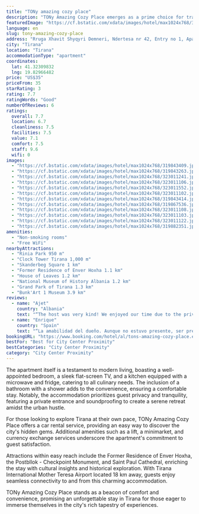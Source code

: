 ```yaml
---
title: "TONy amazing cozy place"
description: "TONy Amazing Cozy Place emerges as a prime choice for travelers seeking comfort and convenience in the heart of Tirana."
featuredImage: "https://cf.bstatic.com/xdata/images/hotel/max1024x768/319843409.jpg?k=c41978e165f5fad3b140670638006bf1d5122eec1f3a1b43afa620627f60187e&o=&hp=1"
language: en
slug: tony-amazing-cozy-place
address: "Rruga Xhavit Shyqyri Demneri, Ndertesa nr 42, Entry no 1, Apartment 38, 1000 Tirana, Albania"
city: "Tirana"
location: "Tirana"
accommodationType: "apartment"
coordinates:
  lat: 41.32309832
  lng: 19.82966482
price: "US$35"
priceFrom: 35
starRating: 3
rating: 7.7
ratingWords: "Good"
numberOfReviews: 6
ratings:
  overall: 7.7
  location: 6.7
  cleanliness: 7.5
  facilities: 7.5
  value: 7.1
  comfort: 7.5
  staff: 9.6
  wifi: 0
images:
  - "https://cf.bstatic.com/xdata/images/hotel/max1024x768/319843409.jpg?k=c41978e165f5fad3b140670638006bf1d5122eec1f3a1b43afa620627f60187e&o=&hp=1"
  - "https://cf.bstatic.com/xdata/images/hotel/max1024x768/319843263.jpg?k=96727d6a4881afc05d83df6fe7ca7c8e3013a435572006fb52f34b4be60e2c88&o=&hp=1"
  - "https://cf.bstatic.com/xdata/images/hotel/max1024x768/323011241.jpg?k=d869b8b56726646f0d5d927362969abf4e3cee72b620a49cd4cb90e1979606a2&o=&hp=1"
  - "https://cf.bstatic.com/xdata/images/hotel/max1024x768/323011106.jpg?k=cb4c7be39294b910328299d09d202621948b5bb52be04434c10d03ef46b936fc&o=&hp=1"
  - "https://cf.bstatic.com/xdata/images/hotel/max1024x768/323011552.jpg?k=93cffa3b3753feb8a45c306ab481933d320cbfc0821f168ddeaa8d26726da15a&o=&hp=1"
  - "https://cf.bstatic.com/xdata/images/hotel/max1024x768/323011102.jpg?k=e0ccb4a727f4e82ea7239f92bc2574b635e3cc687bae56f19717505f5cec8f25&o=&hp=1"
  - "https://cf.bstatic.com/xdata/images/hotel/max1024x768/319843414.jpg?k=9057484aac1027a9a870514c9a290deba86e61555441d9d50a75dd1760db38ae&o=&hp=1"
  - "https://cf.bstatic.com/xdata/images/hotel/max1024x768/319867536.jpg?k=bc4f5c71d4561537b2c15dbedd0e3d62413de9f60c8472a58432590cf814fac4&o=&hp=1"
  - "https://cf.bstatic.com/xdata/images/hotel/max1024x768/323011108.jpg?k=33cda9ba95ae2e3baf227ee245c415933fc7bcd5d1a775f67842fbd1ce9341de&o=&hp=1"
  - "https://cf.bstatic.com/xdata/images/hotel/max1024x768/323011103.jpg?k=f446f1fec5a28553cd0547733cae8980279621241a875107b8dc07791c039277&o=&hp=1"
  - "https://cf.bstatic.com/xdata/images/hotel/max1024x768/323011122.jpg?k=43aee772ea964c20b55d397e0f37bb0346eb3467f547f3c9d4e60c2fef9927af&o=&hp=1"
  - "https://cf.bstatic.com/xdata/images/hotel/max1024x768/319882351.jpg?k=ddefa50ac5bb85c044764e9e6df4078f557c5ffa75496ffae5fe2bf01cccc47c&o=&hp=1"
amenities:
  - "Non-smoking rooms"
  - "Free WiFi"
nearbyAttractions:
  - "Rinia Park 950 m"
  - "Clock Tower Tirana 1,000 m"
  - "Skanderbeg Square 1 km"
  - "Former Residence of Enver Hoxha 1.1 km"
  - "House of Leaves 1.2 km"
  - "National Museum of History Albania 1.2 km"
  - "Grand Park of Tirana 1.3 km"
  - "Bunk'Art 1 Museum 3.9 km"
reviews:
  - name: "Ajet"
    country: "Albania"
    text: "“The host was very kind! We enjoyed our time due to the privacy the apartment gave us. It was clean and comfortable as well. Would definitely return.”"
  - name: "Enrique"
    country: "Spain"
    text: "“La amabilidad del dueño. Aunque no estuvo presente, ser preocupó en todo momento por WhatsApp.”"
bookingURL: "https://www.booking.com/hotel/al/tons-amazing-cozy-place.en-gb.html?aid=8035640"
bestFor: "Best for City Center Proximity"
bestCategories: "City Center Proximity"
category: "City Center Proximity"
---
```


The apartment itself is a testament to modern living, boasting a well-appointed bedroom, a sleek flat-screen TV, and a kitchen equipped with a microwave and fridge, catering to all culinary needs. The inclusion of a bathroom with a shower adds to the convenience, ensuring a comfortable stay. Notably, the accommodation prioritizes guest privacy and tranquility, featuring a private entrance and soundproofing to create a serene retreat amidst the urban hustle.

For those looking to explore Tirana at their own pace, TONy Amazing Cozy Place offers a car rental service, providing an easy way to discover the city's hidden gems. Additional amenities such as a lift, a minimarket, and currency exchange services underscore the apartment's commitment to guest satisfaction.

Attractions within easy reach include the Former Residence of Enver Hoxha, the Postbllok - Checkpoint Monument, and Saint Paul Cathedral, enriching the stay with cultural insights and historical exploration. With Tirana International Mother Teresa Airport located 18 km away, guests enjoy seamless connectivity to and from this charming accommodation.

TONy Amazing Cozy Place stands as a beacon of comfort and convenience, promising an unforgettable stay in Tirana for those eager to immerse themselves in the city's rich tapestry of experiences.
